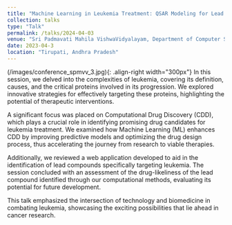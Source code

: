 ```yaml
---
title: "Machine Learning in Leukemia Treatment: QSAR Modeling for Lead Compound Identification"
collection: talks
type: "Talk"
permalink: /talks/2024-04-03
venue: "Sri Padmavati Mahila VishwaVidyalayam, Department of Computer Science"
date: 2023-04-3
location: "Tirupati, Andhra Pradesh"
---
```

(/images/conference_spmvv_3.jpg){: .align-right width="300px"}
In this session, we delved into the complexities of leukemia, covering its definition, causes, and the critical proteins involved in its progression. We explored innovative strategies for effectively targeting these proteins, highlighting the potential of therapeutic interventions.

A significant focus was placed on Computational Drug Discovery (CDD), which plays a crucial role in identifying promising drug candidates for leukemia treatment. We examined how Machine Learning (ML) enhances CDD by improving predictive models and optimizing the drug design process, thus accelerating the journey from research to viable therapies.

Additionally, we reviewed a web application developed to aid in the identification of lead compounds specifically targeting leukemia. The session concluded with an assessment of the drug-likeliness of the lead compound identified through our computational methods, evaluating its potential for future development.

This talk emphasized the intersection of technology and biomedicine in combating leukemia, showcasing the exciting possibilities that lie ahead in cancer research.


